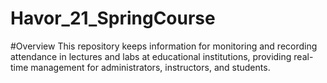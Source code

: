 # Havor_21_SpringCourse

#Overview
This repository keeps information for monitoring and recording attendance in lectures and labs at educational institutions, providing real-time management for administrators, instructors, and students.

